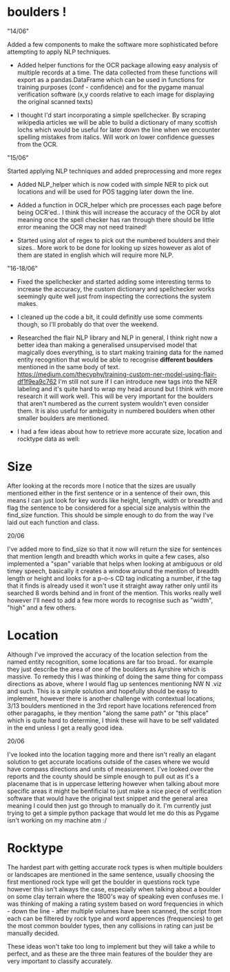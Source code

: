 # boulders !

"14/06" 

Added a few components to make the software more sophisticated before attempting to apply NLP techniques.

+ Added helper functions for the OCR package allowing easy analysis of multiple records at a time. The data collected from these functions will export as a pandas.DataFrame which can be used in functions for training purposes (conf - confidence) and for the pygame manual verification software (x,y coords relative to each image for displaying the original scanned texts)

+ I thought I'd start incorporating a simple spellchecker. By scraping wikipedia articles we will be able to build a dictionary of many scottish lochs which would be useful for later down the line when we encounter spelling mistakes from italics. Will work on lower confidence guesses from the OCR.

"15/06"

Started applying NLP techniques and added preprocessing and more regex 

+ Added NLP_helper which is now coded with simple NER to pick out locations and will be used for POS tagging later down the line.

+ Added a function in OCR_helper which pre processes each page before being OCR'ed.. I think this will increase the accuracy of the OCR by alot meaning once the spell checker has ran through there should be little error meaning the OCR may not need trained!  

+ Started using alot of regex to pick out the numbered boulders and their sizes.. More work to be done for looking up sizes however as alot of them are stated in english which will require more NLP. 

"16-18/06"

+ Fixed the spellchecker and started adding some interesting terms to increase the accuracy, the custom dictionary and spellchecker works seemingly quite well just from inspecting the corrections the system makes.

+ I cleaned up the code a bit, it could definitly use some comments though, so I'll probably do that over the weekend. 

+ Researched the flair NLP library and NLP in general, I think right now a better idea than making a generalised unsupervised model that magically does everything, is to start making training data for the named entity recognition that would be able to recognise **different boulders** mentioned in the same body of text. https://medium.com/thecyphy/training-custom-ner-model-using-flair-df1f9ea9c762 I'm still not sure if I can introduce new tags into the NER labeling and it's quite hard to wrap my head around but I think with more research it will work well. This will be very important for the boulders that aren't numbered as the current system wouldn't even consider them. It is also useful for ambiguity in numbered boulders when other smaller boulders are mentioned.

+ I had a few ideas about how to retrieve more accurate size, location and rocktype data as well:

Size
===
After looking at the records more I notice that the sizes are usually mentioned either in the first sentence or in a sentence of their own, this means I can just look for key words like height, length, width or breadth and flag the sentence to be considered for a special size analysis within the find_size function. This should be simple enough to do from the way I've laid out each function and class. 

20/06

I've added more to find_size so that it now will return the size for sentences that mention length and breadth which works in quite a few cases, also implemented a "span" variable that helps when looking at ambiguous or old timey speech, basically it creates a window around the mention of breadth length or height and looks for a p-o-s CD tag indicating a number, if the tag that it finds is already used it won't use it straight away rather only until its searched 8 words behind and in front of the mention. This works really well however I'll need to add a few more words to recognise such as "width", "high" and a few others.

Location
===
Although I've improved the accuracy of the location selection from the named entity recognition, some locations are far too broad.. for example they just describe the area of one of the boulders as Ayrshire which is massive. To remedy this I was thinking of doing the same thing for compass directions as above, where I would flag up sentences mentioning NW N .viz and such. This is a simple solution and hopefully should be easy to implement, however there is another challenge with contextual locations, 3/13 boulders mentioned in the 3rd report have locations referenced from other paragaphs, ie they mention "along the same path" or "this place" which is quite hard to determine, I think these will have to be self validated in the end unless I get a really good idea. 

20/06

I've looked into the location tagging more and there isn't really an elagant solution to get accurate locations outside of the cases where we would have compass directions and units of measurement. I've looked over the reports and the county should be simple enough to pull out as it's a placename that is in uppercase lettering however when talking about more specific areas it might be benfificial to just make a nice piece of verification software that would have the original text snippet and the general area meaning I could then just go through to manually do it. I'm currently just trying to get a simple python package that would let me do this as Pygame isn't working on my machine atm :/

Rocktype
===
The hardest part with getting accurate rock types is when multiple boulders or landscapes are mentioned in the same sentence, usually choosing the first mentioned rock type will get the boulder in questions rock type however this isn't always the case, especially when talking about a boulder on some clay terrain where the 1800's way of speaking even confuses me. I was thinking of making a rating system based on word frequencies in which - down the line - after multiple volumes have been scanned, the script from each can be filtered by rock type and word apperences (frequencies) to get the most common boulder types, then any collisions in rating can just be manually decided.    

These ideas won't take too long to implement but they will take a while to perfect, and as these are the three main features of the boulder they are very important to classify accurately. 
